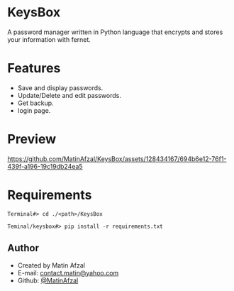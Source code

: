 # KeysBox
A password manager written in Python language that encrypts and stores your information with fernet.

# Features
* Save and display passwords.
* Update/Delete and edit passwords.
* Get backup.
* login page.

# Preview


https://github.com/MatinAfzal/KeysBox/assets/128434167/694b6e12-76f1-439f-a196-19c19db24ea5

# Requirements
```
Terminal#> cd ./<path>/KeysBox

Teminal/keysbox#> pip install -r requirements.txt
```

## Author
- Created by Matin Afzal
- E-mail: contact.matin@yahoo.com
- Github: [@MatinAfzal](https://www.github.com/MatinAfzal)
